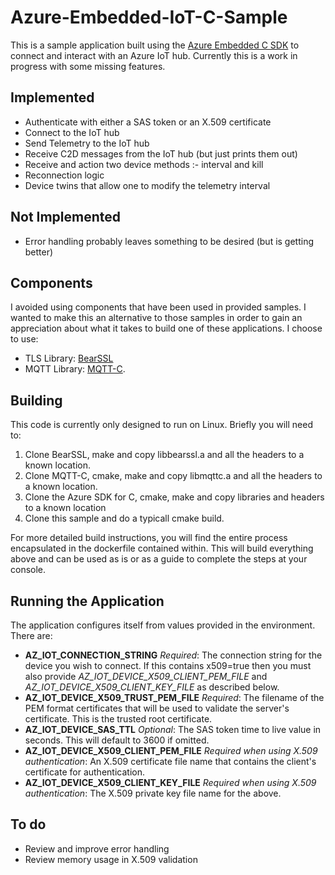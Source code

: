 # Azure-Embedded-IoT-C-Sample
This is a sample application built using the [Azure Embedded C SDK](https://github.com/Azure/azure-sdk-for-c) to connect and interact with an Azure IoT hub. Currently this is a work in progress with some missing features. 
## Implemented
- Authenticate with either a SAS token or an X.509 certificate
- Connect to the IoT hub
- Send Telemetry to the IoT hub
- Receive C2D messages from the IoT hub (but just prints them out)
- Receive and action two device methods :- interval and kill
- Reconnection logic
- Device twins that allow one to modify the telemetry interval

## Not Implemented
- Error handling probably leaves something to be desired (but is getting better)

## Components
I avoided using components that have been used in provided samples. I wanted to make this an alternative to those samples in order to gain an appreciation about what it takes to build one of these applications. I choose to use:
- TLS Library: [BearSSL](https://bearssl.org)
- MQTT Library: [MQTT-C](https://github.com/LiamBindle/MQTT-C). 

## Building
This code is currently only designed to run on Linux. Briefly you will need to:

1. Clone BearSSL, make and copy libbearssl.a and all the headers to a known location.
2. Clone MQTT-C, cmake, make and copy libmqttc.a and all the headers to a known location.
3. Clone the Azure SDK for C, cmake, make and copy libraries and headers to a known location
3. Clone this sample and do a typicall cmake build. 

For more detailed build instructions, you will find the entire process encapsulated in the dockerfile contained within. This will build everything above and can be used as is or as a guide to complete the steps at your console.
## Running the Application
The application configures itself from values provided in the environment. There are:
- **AZ_IOT_CONNECTION_STRING** _Required_: The connection string for the device you wish to connect. If this contains x509=true then you must also provide _AZ_IOT_DEVICE_X509_CLIENT_PEM_FILE_ and _AZ_IOT_DEVICE_X509_CLIENT_KEY_FILE_ as described below.
- **AZ_IOT_DEVICE_X509_TRUST_PEM_FILE** _Required_: The filename of the PEM format certificates that will be used to validate the server's certificate. This is the trusted root certificate.
- **AZ_IOT_DEVICE_SAS_TTL** _Optional_: The SAS token time to live value in seconds. This will default to 3600 if omitted.
- **AZ_IOT_DEVICE_X509_CLIENT_PEM_FILE** _Required when using X.509 authentication_: An X.509 certificate file name that contains the client's certificate for authentication.
- **AZ_IOT_DEVICE_X509_CLIENT_KEY_FILE** _Required when using X.509 authentication_: The X.509 private key file name for the above. 
## To do
- Review and improve error handling
- Review memory usage in X.509 validation
